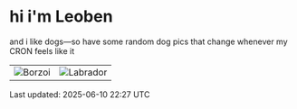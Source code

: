 # hi i'm Leoben

and i like dogs—so have some random dog pics that change whenever my CRON feels like it

|  |  |
|--------|----------|
| ![Borzoi](https://random-dog-vercel.vercel.app/api/random-borzoi?v=1749594465) | ![Labrador](https://random-dog-vercel.vercel.app/api/random-labrador?v=1749594465) |

Last updated: 2025-06-10 22:27 UTC
